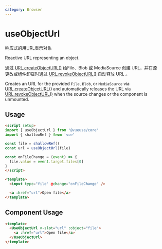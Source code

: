 ```yaml
---
category: Browser
---
```


# useObjectUrl

响应式的用URL表示对象

Reactive URL representing an object.

通过 [URL.createObjectURL()]( https://developer.mozilla.org/zh-CN/docs/Web/API/URL/createObjectURL) 给File、Blob 或 MediaSource 创建 URL，并在源更改或组件卸载时通过 [URL.revokeObjectURL()]( https://developer.mozilla.org/zh-CN/docs/Web/API/URL/revokeObjectURL) 自动释放 URL 。

Creates an URL for the provided `File`, `Blob`, or `MediaSource` via [URL.createObjectURL()]( https://developer.mozilla.org/zh-CN/docs/Web/API/URL/createObjectURL) and automatically releases the URL via [URL.revokeObjectURL()]( https://developer.mozilla.org/zh-CN/docs/Web/API/URL/revokeObjectURL) when the source changes or the component is unmounted.

## Usage

```html
<script setup>
import { useObjectUrl } from '@vueuse/core'
import { shallowRef } from 'vue'

const file = shallowRef()
const url = useObjectUrl(file)

const onFileChange = (event) => {
  file.value = event.target.files[0]
}
</script>

<template>
  <input type="file" @change="onFileChange" />

  <a :href="url">Open file</a>
</template>
```

## Component Usage

```html
<template>
  <UseObjectUrl v-slot="url" :object="file">
    <a :href="url">Open file</a>
  </UseObjectUrl>
</template>
```
